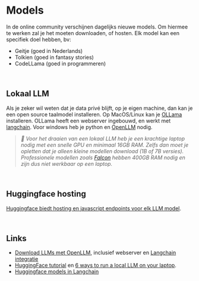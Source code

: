 # Models

In de online community verschijnen dagelijks nieuwe models. Om hiermee te werken zal je het moeten downloaden, of hosten. Elk model kan een specifiek doel hebben, bv:
- Geitje (goed in Nederlands)
- Tolkien (goed in fantasy stories)
- CodeLLama (goed in programmeren)

<br>

## Lokaal LLM

Als je zeker wil weten dat je data privé blijft, op je eigen machine, dan kan je een open source taalmodel installeren. Op MacOS/Linux kan je [OLLama](https://ollama.ai) installeren. OLLama heeft een webserver ingebouwd, en werkt met [langchain](https://js.langchain.com/docs/use_cases/question_answering/local_retrieval_qa). Voor windows heb je python en [OpenLLM]() nodig.

 > *🚨 Voor het draaien van een lokaal LLM heb je een krachtige laptop nodig met een snelle GPU en minimaal 16GB RAM. Zelfs dan moet je opletten dat je alleen kleine modellen download (1B of 7B versies). Professionele modellen zoals [Falcon](https://huggingface.co/tiiuae/falcon-180B) hebben 400GB RAM nodig en zijn dus niet werkbaar op een laptop.*

<br>

## Huggingface hosting

[Huggingface biedt hosting en javascript endpoints voor elk LLM model](https://huggingface.co/blog/inference-endpoints-llm).

<br>

## Links

- [Download LLMs met OpenLLM](https://github.com/bentoml/OpenLLM), inclusief webserver en [Langchain integratie](https://python.langchain.com/docs/integrations/llms/openllm)
- [HuggingFace tutorial](https://www.markhneedham.com/blog/2023/06/23/hugging-face-run-llm-model-locally-laptop/) en [6 ways to run a local LLM on your laptop](https://semaphoreci.com/blog/local-llm).
- [Huggingface models in Langchain](https://python.langchain.com/docs/integrations/llms/huggingface_pipelines)
